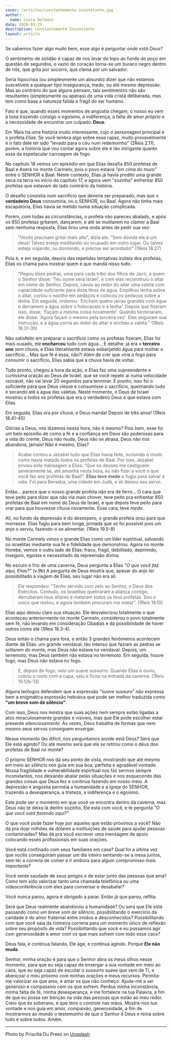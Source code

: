 ```yaml
---
cover: /articles/constantemente-inconstante.jpg
author:
  name: Lucca Delmano
date: 2020-03-23
description: Constantemente Inconstante
layout: article
---
```


Se sabemos fazer algo muito bem, esse algo é perguntar _onde está Deus?_

O sentimento de solidão é capaz de nos levar do topo ao fundo do poço em questão de segundos, o vazio do coração torna-se um buraco negro dentro de nós, que grita por socorro, que clama por um salvador.

Seria hipocrisia (ou simplesmente um absurdo) dizer que não estamos suscetíveis a qualquer tipo insegurança, medo, ou até mesmo depressão. Mas ao contrário do que alguns pensam, tais sentimentos não são resultantes (simplesmente ou apenas) de uma vida cristã deliberada, mas tem como base a natureza falida e frágil do ser humano.

Fato é que, quando esses momentos de angústia chegam, o nosso eu vem à tona trazendo consigo o egoísmo, a indiferença, a falta de amor próprio e a necessidade de encontrar um culpado: **Deus**.

Em 1Reis há uma história muito interessante, cujo o personagem principal é o profeta _Elias_. Se você lembra algo sobre esse rapaz, muito provavelmente é o fato dele ter sido "levado para o céu num redemoinho" (2Reis 2.11), porém, a história que vou contar agora sobre ele é tão intrigante quanto essa da espetacular carroagem de fogo.

No capítulo 18 vemos um episódio em que Elias desafia 850 profetas de Baal e Aserá no monte Carmelo, pois o povo estava _"em cima do muro"_ entre o SENHOR e Baal. Neste contexto, Elias já havia predito uma grande seca na terra no início do capítulo 17, e agora vem "sozinho" enfrentar 850 profetas que estavam do lado contrário da história.

O desafio consistia num sacrifício que deveria ser preparado, mas que o **verdadeiro Deus** consumiria, ou o SENHOR, ou Baal. Agora não tinha mais escapatória, Elias havia se metido numa situação complicada.

Porém, com todas as circunstâncias, o profeta não pareceu abalado, e após os 850 profetas gritarem, dançarem, e até se mutilarem no clamor a Baal sem nenhuma resposta, Elias tirou uma onda antes de pedir sua vez:

> “Vocês precisam gritar mais alto”, dizia ele. “Sem dúvida ele é um deus! Talvez esteja meditando ou ocupado em outro lugar. Ou talvez esteja viajando, ou dormindo, e precise ser acordado!” (1Reis 18.27)

Pois é, e em seguida, depois das repetidas tentativas inúteis dos profetas, Elias os chama para mostrar quem é que manda nisso tudo.

> "Pegou doze pedras, uma para cada tribo dos filhos de Jacó, a quem o Senhor disse: 'Teu nome será Israel', e com elas reconstruiu o altar em nome do Senhor. Depois, cavou ao redor do altar uma valeta com capacidade suficiente para doze litros de água. Empilhou lenha sobre o altar, cortou o novilho em pedaços e colocou os pedaços sobre a lenha. Em seguida, ordenou: 'Encham quatro jarras grandes com água e derramem a água sobre o holocausto e a lenha'. Depois que fizeram isso, disse: 'Façam a mesma coisa novamente'. Quando terminaram, ele disse: 'Agora façam o mesmo pela terceira vez'. Eles seguiram sua instrução, e a água corria ao redor do altar e encheu a valeta." (1Reis 18.31-35)

Não satisfeito em preparar o sacrifício como os profetas fizeram, Elias foi mais ousado, ele **encharcou** tudo com água... E detalhe: já era o **terceiro ano** sem chuva, e Elias literalmente estava esbanjando água para molhar o sacrifício... Mas que fé é essa, não?! Além de crer que viria o fogo para consumir o sacrifício, Elias sabia que a chuva havia de voltar.

Tudo pronto, chegou a hora da ação, e Elias faz uma supreendente e curtíssima oração ao Deus de Israel, que se você repetir aí numa velocidade razoável, não vai levar 20 segundos para terminar. E pronto, isso foi o suficiente para que Deus viesse e consumisse o sacrifício, queimando tudo e secando até a água das valetas. Neste momento, o Deus de Israel mostrou a todos os profetas que era o verdadeiro Deus e que estava com Elias.

Em seguida, Elias ora por chuva, e Deus manda! Depois de três anos! (1Reis 18.41-45)

Glórias a Deus, nós dizemos nessa hora, não é mesmo? Pois bem, esse foi um belo episódio de como a fé e a confiança em Deus são poderosas para a vida do crente, Deus não muda, Deus não se atrasa, Deus não nos abandona, jamais! Não é mesmo, Elias?

> Acabe contou a Jezabel tudo que Elias havia feito, incluindo o modo como havia matado todos os profetas de Baal. Por isso, Jezabel enviou esta mensagem a Elias: “Que os deuses me castiguem severamente se, até amanhã nesta hora, eu não fizer a você o que você fez aos profetas de Baal!”. **Elias teve medo** e fugiu para salvar a vida. Foi para Berseba, uma cidade em Judá, e ali deixou seu servo.

Então... parece que o nosso grande profeta não era de ferro... O cara que teve peito para dizer que não iria mais chover, teve peito pra enfrentar 850 profetas de Baal em nome do Deus de Israel, e que depois teve peito para orar para que houvesse chuva novamente. Esse cara, teve _medo_.

Ali, no fundo da depressão e do desespero, o grande profeta orou para que morresse. Elias fugiu para bem longe, jornada que só foi possível pois um _anjo_ o serviu, fazendo-o se alimentar. (1Reis 19.5-8)

No monte Carmelo vimos o grande Elias como um líder espiritual, salvando os israelitas mediante sua fé e fidelidade que demonstrou. Agora no monte Horebe, vemos o outro lado de Elias: fraco, frágil, debilitado, deprimido, inseguro, egoísta e necessitado da repreensão divina.

No escuro e frio de uma caverna, Deus pergunta a Elias _"O que você faz aqui, Elias?"_ (v.9b) A pergunta de Deus mostra que, apesar do anjo ter possibilitado a viagem de Elias, seu lugar não era ali.

> Ele respondeu: “Tenho servido com zelo ao Senhor, o Deus dos Exércitos. Contudo, os israelitas quebraram a aliança contigo, derrubaram teus altares e mataram todos os teus profetas. Sou o único que restou, e agora também procuram me matar”. (1Reis 19.10)

Elias aqui deixou claro sua situação. Ele desvalorizou totalmente o que aconteceu anteriormente no monte Carmelo, considerou o povo totalmente sem fé, não levando em consideração Obadias e da possibilidade de haver outros como ele (1Reis 18.3-4).

Deus então o chama para fora, e então 3 grandes fenômenos acontecem diante de Elias: um grande vendaval, tão intenso que faziam as pedras se soltarem do monte, mas Deus não estava no vendaval. Depois, um terremoto, mas Deus também não estava no terremoto. Em seguida, houve fogo, mas Deus não estava no fogo.

> E, depois do fogo, veio um suave sussurro. Quando Elias o ouviu, cobriu o rosto com a capa, saiu e ficou na entrada da caverna. (1Reis 19.12b-13)

Alguns teólogos defendem que a expressão _"suave sussuro"_ não expressa bem a enigmática expressão hebraica que pode ser melhor traduzida como **"um breve som de silêncio"**.

Com isso, Deus nos mostra que suas ações nem sempre estão ligadas a atos miraculosamente grandes e visíveis, mas que Ele pode escolher estar presente _silenciosamente_. Às vezes, Deus trabalha de formas que nem mesmo seus servos conseguem enxergar.

Nesse momento tão difícil, nos perguntamos aonde está Deus? Será que Ele está agindo? Ou até mesmo será que ele _se retirou_ como o deus dos profetas de Baal no monte?

O próprio SENHOR nos dá seu ponto de vista, mostrando que até mesmo em meio ao silêncio nos guia em sua boa, perfeita e agradável vontade. Nossa fragilidade e vulnerabilidade espiritual nos faz sermos sempre inconstantes, nos deixando abalar pelas situações e nos esquecendo das grandes coisas que Deus fez e continua fazendo em nosso meio. A depressão e angústia permeia a humanidade e a igreja do SENHOR, trazendo a desesperança, a tristeza, a indiferença e o egoísmo.

Este pode ser o momento em que você se encontra dentro da caverna, mas Deus não te deixa lá dentro sozinho, Ele está com você, e te pergunta _"O que você está fazendo aqui?"_

O que você pode fazer hoje por aqueles que estão próximos a você? Não dá pra doar milhões de dólares a instituições de saúde para ajudar pessoas contaminadas? Mas dá pra você escrever uma mensagem de apoio colocando esses profissionais em suas orações.

Você está confinado com seus familiares em casa? Qual foi a última vez que vocês conseguiram passar um dia inteiro sentando-se a mesa juntos, sem ter a correria de comer e ir embora para algum compromisso _mais importante_?

Você sente saudade de seus amigos e de estar junto das pessoas que ama? Como tem sido valorizar tanto uma chamada telefônica ou uma videoconferência com eles para conversar e desabafar?

Você nunca parou, agora é obrigado a parar. Então já que parou, reflita.

Será que Deus realmente abandonou a humanidade? Ou será que Ele está passando como _um breve som de silêncio_, possibilitando o exercício da caridade e do amor fraternal entre irmãos e desconhecidos? Possibilitando com que você saia da rotineira correria para um momento único de reflexão sobre seu propósito de vida? Possibilitando que você e eu possamos agir com generosidade e amor com os que mais sofrem com todo esse caos?

Deus fala, e continua falando, Ele age, e continua agindo. Porque **Ele não muda**.

Senhor, minha oração é para que o Senhor abra os meus olhos nesse momento, para que eu seja capaz de enxergar a sua vontade em meio ao caos, que eu seja capaz de escutar o sussurro suave que vem de Ti, e abençoar o meu próximo com minhas orações e meus recursos. Permita-me valorizar os que amo, e amar os que não conheço. Ajuda-me a ser generoso e compassivo com os que sofrem. Perdoa minha inconstância, minha falta de fé, minha desesperança, e me fortalece na tua Palavra, a fim de que eu possa ser benção na vida das pessoas que estão ao meu redor. Creio que és soberano, e que tens o controle nas mãos. Mostra-nos tua vontade e nos guia em amor, compaixão, generosidade, a fim de mostrarmos ao mundo o testemunho de que o Senhor é Deus e reina sobre tudo e sobre todos. Amém.

---

Photo by Priscilla Du Preez on <a href="https://unsplash.com/" target="_blank">Unsplash</a>

